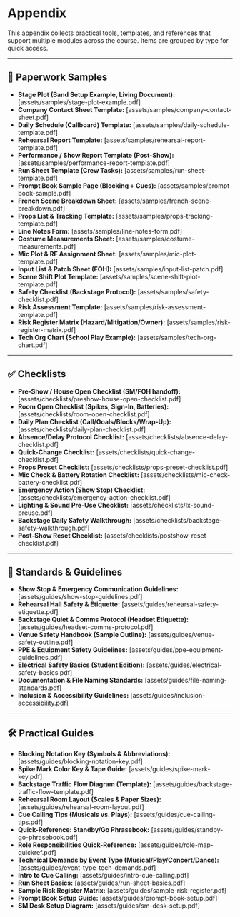 # Appendix

This appendix collects practical tools, templates, and references that support multiple modules across the course. Items are grouped by type for quick access.

---

## 📑 Paperwork Samples

* **Stage Plot (Band Setup Example, Living Document):** [assets/samples/stage-plot-example.pdf]
* **Company Contact Sheet Template:** [assets/samples/company-contact-sheet.pdf]
* **Daily Schedule (Callboard) Template:** [assets/samples/daily-schedule-template.pdf]
* **Rehearsal Report Template:** [assets/samples/rehearsal-report-template.pdf]  <!-- TODO: add asset -->
* **Performance / Show Report Template (Post-Show):** [assets/samples/performance-report-template.pdf]
* **Run Sheet Template (Crew Tasks):** [assets/samples/run-sheet-template.pdf]  <!-- TODO: add asset -->
* **Prompt Book Sample Page (Blocking + Cues):** [assets/samples/prompt-book-sample.pdf]  <!-- TODO: add asset -->
* **French Scene Breakdown Sheet:** [assets/samples/french-scene-breakdown.pdf]
* **Props List & Tracking Template:** [assets/samples/props-tracking-template.pdf]
* **Line Notes Form:** [assets/samples/line-notes-form.pdf]
* **Costume Measurements Sheet:** [assets/samples/costume-measurements.pdf]
* **Mic Plot & RF Assignment Sheet:** [assets/samples/mic-plot-template.pdf]
* **Input List & Patch Sheet (FOH):** [assets/samples/input-list-patch.pdf]
* **Scene Shift Plot Template:** [assets/samples/scene-shift-plot-template.pdf]
* **Safety Checklist (Backstage Protocol):** [assets/samples/safety-checklist.pdf]
* **Risk Assessment Template:** [assets/samples/risk-assessment-template.pdf]
* **Risk Register Matrix (Hazard/Mitigation/Owner):** [assets/samples/risk-register-matrix.pdf]  <!-- TODO: add asset -->
* **Tech Org Chart (School Play Example):** [assets/samples/tech-org-chart.pdf]

---

## ✅ Checklists

* **Pre-Show / House Open Checklist (SM/FOH handoff):** [assets/checklists/preshow-house-open-checklist.pdf]
* **Room Open Checklist (Spikes, Sign-In, Batteries):** [assets/checklists/room-open-checklist.pdf]  <!-- TODO: add asset -->
* **Daily Plan Checklist (Call/Goals/Blocks/Wrap-Up):** [assets/checklists/daily-plan-checklist.pdf]  <!-- TODO: add asset -->
* **Absence/Delay Protocol Checklist:** [assets/checklists/absence-delay-checklist.pdf]  <!-- TODO: add asset -->
* **Quick-Change Checklist:** [assets/checklists/quick-change-checklist.pdf]
* **Props Preset Checklist:** [assets/checklists/props-preset-checklist.pdf]
* **Mic Check & Battery Rotation Checklist:** [assets/checklists/mic-check-battery-checklist.pdf]
* **Emergency Action (Show Stop) Checklist:** [assets/checklists/emergency-action-checklist.pdf]
* **Lighting & Sound Pre-Use Checklist:** [assets/checklists/lx-sound-preuse.pdf]
* **Backstage Daily Safety Walkthrough:** [assets/checklists/backstage-safety-walkthrough.pdf]
* **Post-Show Reset Checklist:** [assets/checklists/postshow-reset-checklist.pdf]  <!-- TODO: add asset -->

---

## 📏 Standards & Guidelines

* **Show Stop & Emergency Communication Guidelines:** [assets/guides/show-stop-guidelines.pdf]
* **Rehearsal Hall Safety & Etiquette:** [assets/guides/rehearsal-safety-etiquette.pdf]
* **Backstage Quiet & Comms Protocol (Headset Etiquette):** [assets/guides/headset-comms-protocol.pdf]
* **Venue Safety Handbook (Sample Outline):** [assets/guides/venue-safety-outline.pdf]
* **PPE & Equipment Safety Guidelines:** [assets/guides/ppe-equipment-guidelines.pdf]
* **Electrical Safety Basics (Student Edition):** [assets/guides/electrical-safety-basics.pdf]
* **Documentation & File Naming Standards:** [assets/guides/file-naming-standards.pdf]  <!-- TODO: add asset -->
* **Inclusion & Accessibility Guidelines:** [assets/guides/inclusion-accessibility.pdf]  <!-- TODO: add asset -->

---

## 🛠 Practical Guides

* **Blocking Notation Key (Symbols & Abbreviations):** [assets/guides/blocking-notation-key.pdf]
* **Spike Mark Color Key & Tape Guide:** [assets/guides/spike-mark-key.pdf]
* **Backstage Traffic Flow Diagram (Template):** [assets/guides/backstage-traffic-flow-template.pdf]
* **Rehearsal Room Layout (Scales & Paper Sizes):** [assets/guides/rehearsal-room-layout.pdf]
* **Cue Calling Tips (Musicals vs. Plays):** [assets/guides/cue-calling-tips.pdf]
* **Quick-Reference: Standby/Go Phrasebook:** [assets/guides/standby-go-phrasebook.pdf]
* **Role Responsibilities Quick-Reference:** [assets/guides/role-map-quickref.pdf]
* **Technical Demands by Event Type (Musical/Play/Concert/Dance):** [assets/guides/event-type-tech-demands.pdf]
* **Intro to Cue Calling:** [assets/guides/intro-cue-calling.pdf]
* **Run Sheet Basics:** [assets/guides/run-sheet-basics.pdf]  <!-- TODO: add asset -->
* **Sample Risk Register Matrix:** [assets/guides/sample-risk-register.pdf]  <!-- TODO: add asset -->
* **Prompt Book Setup Guide:** [assets/guides/prompt-book-setup.pdf]  <!-- TODO: add asset -->
* **SM Desk Setup Diagram:** [assets/guides/sm-desk-setup.pdf]  <!-- TODO: add asset -->
